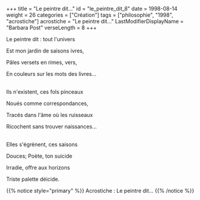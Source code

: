 +++
title = "Le peintre dit..."
id = "le_peintre_dit_8"
date = 1998-08-14
weight = 26
categories = ["Création"]
tags = ["philosophie", "1998", "acrostiche"]
acrostiche = "Le peintre dit..."
LastModifierDisplayName = "Barbara Post"
verseLength = 8
+++

Le peintre dit : tout l'univers

Est mon jardin de saisons ivres,

Pâles versets en rimes, vers,

En couleurs sur les mots des livres...

 \
Ils n'existent, ces fols pinceaux

Noués comme correspondances,

Tracés dans l'âme où les ruisseaux

Ricochent sans trouver naissances...

 \
Elles s'égrènent, ces saisons

Douces; Poète, ton suicide

Irradie, offre aux horizons

Triste palette déicide.

{{% notice style="primary" %}}
Acrostiche : Le peintre dit...
{{% /notice %}}
